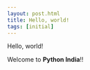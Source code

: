 ```yaml
---
layout: post.html
title: Hello, world!
tags: [initial]
---
```


Hello, world!

Welcome to **Python India**!!
